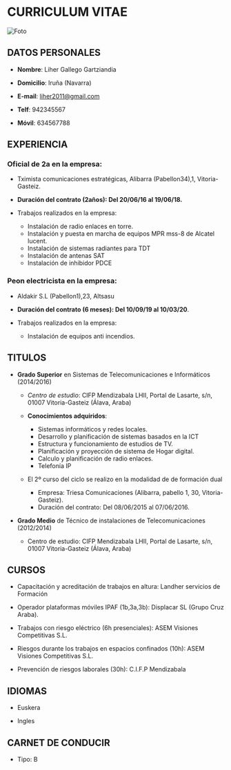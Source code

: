 # CURRICULUM VITAE

![Foto](./foto.jpg)

## DATOS PERSONALES

- **Nombre**: Liher Gallego Gartziandia

- **Domicilio**: Iruña (Navarra)

- **E-mail**: liher2011@gmail.com

- **Telf**: 942345567

- **Móvil**: 634567788

## EXPERIENCIA

 ### Oficial de 2a en la empresa:

  - Tximista comunicaciones estratégicas, Alibarra (Pabellon34),1, Vitoria-Gasteiz.

- **Duración del contrato (2años): Del 20/06/16 al 19/06/18.**

- Trabajos realizados en la empresa:

	- Instalación de radio enlaces en torre.
	- Instalación y puesta en marcha de equipos MPR mss-8 de Alcatel lucent.
	- Instalación de sistemas radiantes para TDT
	- Instalación de antenas SAT
	- Instalación de inhibidor PDCE

### Peon electricista en la empresa:

 - Aldakir S.L (Pabellon1),23, Altsasu
		
- **Duración del contrato (6 meses): Del 10/09/19 al 10/03/20**.

- Trabajos realizados en la empresa:

	- Instalación de equipos anti incendios.


## TITULOS

- **Grado Superior** en Sistemas de Telecomunicaciones e Informáticos (2014/2016)

	- *Centro de estudio*: CIFP Mendizabala LHII, Portal de Lasarte, s/n, 01007 Vitoria-Gasteiz (Álava, Araba)

	- **Conocimientos adquiridos**:

		- Sistemas informáticos y redes locales.
		- Desarrollo y planificación de sistemas basados en la ICT
		- Estructura y funcionamiento de estudios de TV.
		- Planificación y proyección de sistema de Hogar digital.
		- Calculo y planificación de radio enlaces.
		- Telefonía IP


	- El 2º curso del ciclo se realizo en la modalidad de de formación dual

		-	Empresa: Triesa Comunicaciones (Alibarra, pabello 1, 30, Vitoria-Gasteiz).
		- Duración del contrato: Del 08/06/2015 al 07/06/2016.

- **Grado Medio** de Técnico de instalaciones de Telecomunicaciones (2012/2014)

	-	Centro de estudio: CIFP Mendizabala LHII, Portal de Lasarte, s/n, 01007 				Vitoria-Gasteiz (Álava, Araba)

	

## CURSOS

- Capacitación y acreditación de trabajos en altura: Landher servicios de Formación

- Operador plataformas móviles IPAF (1b,3a,3b): Displacar SL (Grupo Cruz Araba).

- Trabajos con riesgo eléctrico (6h presenciales): ASEM Visiones Competitivas S.L.

- Riesgos durante los trabajos en espacios confinados (10h): ASEM Visiones Competitivas S.L.

- Prevención de riesgos laborales (30h): C.I.F.P Mendizabala


## IDIOMAS

- Euskera

- Ingles

## CARNET DE CONDUCIR

- Tipo: B


